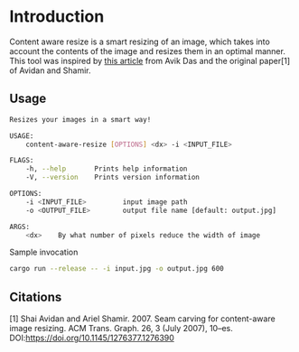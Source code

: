 # Introduction

Content aware resize is a smart resizing of an image, which takes into account the contents of the image and resizes them in an optimal manner. This tool was inspired by [this article](https://avikdas.com/2019/05/14/real-world-dynamic-programming-seam-carving.html) from Avik Das and the original paper[1] of Avidan and Shamir.

## Usage
```sh
Resizes your images in a smart way!

USAGE:
    content-aware-resize [OPTIONS] <dx> -i <INPUT_FILE>

FLAGS:
    -h, --help       Prints help information
    -V, --version    Prints version information

OPTIONS:
    -i <INPUT_FILE>         input image path
    -o <OUTPUT_FILE>        output file name [default: output.jpg]

ARGS:
    <dx>    By what number of pixels reduce the width of image
```

Sample invocation
```sh
cargo run --release -- -i input.jpg -o output.jpg 600
```

## Citations
[1] Shai Avidan and Ariel Shamir. 2007. Seam carving for content-aware image resizing. ACM Trans. Graph. 26, 3 (July 2007), 10–es. DOI:https://doi.org/10.1145/1276377.1276390

